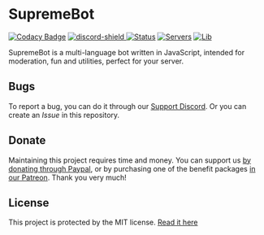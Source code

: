 # SupremeBot
[![Codacy Badge](https://app.codacy.com/project/badge/Grade/ab48459d909c49889bdf5574e1a7c454)](https://www.codacy.com/gh/SupremeProject-Inc/SupremeBot?utm_source=github.com&amp;utm_medium=referral&amp;utm_content=SupremeProject-Inc/SupremeBot&amp;utm_campaign=Badge_Grade)
[ ![discord-shield][] ][discord-invite]
[![Status](https://top.gg/api/widget/status/676258423620370443.svg)](https://top.gg/bot/676258423620370443)
[![Servers](https://top.gg/api/widget/servers/676258423620370443.svg)](https://top.gg/bot/676258423620370443)
[![Lib](https://top.gg/api/widget/lib/676258423620370443.svg)](https://top.gg/bot/676258423620370443)

SupremeBot is a multi-language bot written in JavaScript, intended for moderation, fun and utilities, perfect for your server.

## Bugs

To report a bug, you can do it through our [Support Discord](https://discord.supremeproject.me). Or you can create an *Issue* in this repository.

## Donate

Maintaining this project requires time and money.
You can support us [by donating through Paypal](https://paypal.me/supremebt), or by purchasing one of the benefit packages [in our Patreon](https://patreon.com/supremeproject). Thank you very much!

## License

This project is protected by the MIT license. [Read it here](https://choosealicense.com/licenses/mit/)

[discord-invite]: https://discord.supremeproject.me
[discord-shield]: https://img.shields.io/discord/599478011926020116?color=blue&label=Discord&logo=Discord&logoColor=white